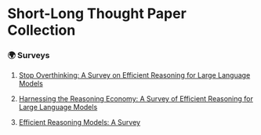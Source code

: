 # Short-Long Thought Paper Collection
### 🌍 Surveys
1. [Stop Overthinking: A Survey on Efficient Reasoning for Large Language Models](https://arxiv.org/abs/2503.16419)

2. [Harnessing the Reasoning Economy: A Survey of Efficient Reasoning for Large Language Models](https://arxiv.org/abs/2503.24377)

3. [Efficient Reasoning Models: A Survey](https://arxiv.org/abs/2504.10903)
